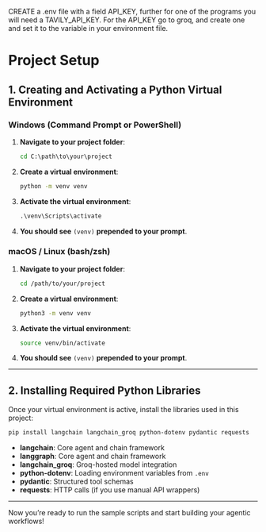 CREATE a .env file with a field API_KEY, further for one of the programs you will need a TAVILY_API_KEY. For the API_KEY go to groq, and create one and set it to the variable in your environment file.

# Project Setup

## 1. Creating and Activating a Python Virtual Environment

### Windows (Command Prompt or PowerShell)

1. **Navigate to your project folder**:

   ```bat
   cd C:\path\to\your\project
   ```
2. **Create a virtual environment**:

   ```bat
   python -m venv venv
   ```
3. **Activate the virtual environment**:

   ```bat
   .\venv\Scripts\activate
   ```
4. **You should see** `(venv)` **prepended to your prompt**.

### macOS / Linux (bash/zsh)

1. **Navigate to your project folder**:

   ```bash
   cd /path/to/your/project
   ```
2. **Create a virtual environment**:

   ```bash
   python3 -m venv venv
   ```
3. **Activate the virtual environment**:

   ```bash
   source venv/bin/activate
   ```
4. **You should see** `(venv)` **prepended to your prompt**.

---

## 2. Installing Required Python Libraries

Once your virtual environment is active, install the libraries used in this project:

```bash
pip install langchain langchain_groq python-dotenv pydantic requests
```

* **langchain**: Core agent and chain framework
* **langgraph**: Core agent and chain framework
* **langchain\_groq**: Groq-hosted model integration
* **python-dotenv**: Loading environment variables from `.env`
* **pydantic**: Structured tool schemas
* **requests**: HTTP calls (if you use manual API wrappers)

---

Now you’re ready to run the sample scripts and start building your agentic workflows!
